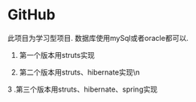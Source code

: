 GitHub
======
此项目为学习型项目.
数据库使用mySql或者oracle都可以.

1. 第一个版本用struts实现

2. 第二个版本用struts、hibernate实现\n

3 .第三个版本用struts、hibernate、spring实现
